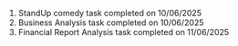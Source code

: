 1. StandUp comedy task completed on 10/06/2025
2. Business Analysis task completed on 10/06/2025
3. Financial Report Analysis task completed on 11/06/2025

